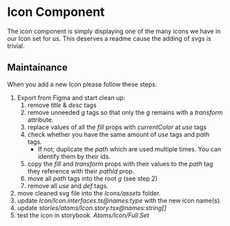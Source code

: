 # Icon Component
The icon component is simply displaying one of the many icons we have in our Icon set for us. This deserves a readme cause the adding of svgs is trivial. 

## Maintainance
When you add a new Icon please follow these steps:
1. Export from Figma and start clean up:
   1. remove _title_ & _desc_ tags
   2. remove unneeded _g_ tags so that only the _g_ remains with a _transform_ attribute.
   3. replace values of all the _fill_ props with _currentColor_ at _use_ tags
   4. check whether you have the same amount of _use_ tags and _path_ tags. 
      - If not; duplicate the _path_ which are used multiple times. You can identify them by their ids.
   5. copy the _fill_ and _transform_ props with their values to the _path_ tag they reference with their _pathId_ prop.
   6. move all _path_ tags into the root _g_ (see step 2)
   7. remove all _use_ and _def_ tags.
2. move cleaned svg file into the _Icons/assets_ folder. 
3. update _Icon/Icon.interfaces.ts@names:type_ with the new icon name(s).
4. update _stories/atoms/Icon.story.tsx@names:string[]_
5. test the icon in storybook. _Atoms/Icon/Full Set_
